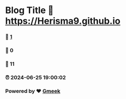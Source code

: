 # Blog Title :link: https://Herisma9.github.io 
### :page_facing_up: [1](https://Herisma9.github.io/tag.html) 
### :speech_balloon: 0 
### :hibiscus: 11 
### :alarm_clock: 2024-06-25 19:00:02 
### Powered by :heart: [Gmeek](https://github.com/Meekdai/Gmeek)
